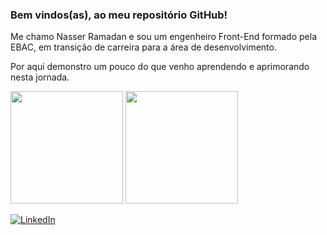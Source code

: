 ### Bem vindos(as), ao meu repositório GitHub!

Me chamo Nasser Ramadan e sou um engenheiro Front-End formado pela EBAC, em transição de carreira para a área de desenvolvimento. <br />

Por aqui demonstro um pouco do que venho aprendendo e aprimorando nesta jornada.




<img height="180em" src="https://github-readme-stats.vercel.app/api?username=NasserRamadan&show_icons=true&theme=tokyonight"/>


 <img height="180em" src="https://github-readme-stats.vercel.app/api/top-langs/?username=andressansantos&layout=compact&theme=tokyonight"/>


[![LinkedIn](https://img.shields.io/badge/LinkedIn-0077B5?style=for-the-badge&logo=linkedin&logoColor=white)](https://www.linkedin.com/in/nasser-ramadan/)
